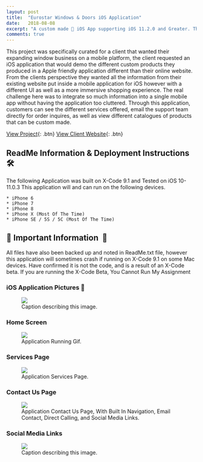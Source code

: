 ```yaml
---
layout: post
title:  "Eurostar Windows & Doors iOS Application"
date:   2018-08-08
excerpt: "A custom made 📱 iOS App supporting iOS 11.2.0 and Greater. This mobile app is for a local custom window business in Ottawa, Ontario, Canada 🇨🇦 "
comments: true
---
```


This project was specifically curated for a client that wanted their expanding window business on a mobile platform, the client requested an iOS application that would demo the different custom products they produced in a Apple friendly application different than their online website. From the clients perspective they wanted all the information from their existing website put inside a mobile application for iOS however with a different UI as well as a more immersive shopping experience. The real challenge here was to integrate so much information into a single mobile app without having the application too cluttered. Through this application, customers can see the different services offered, email the support team directly for order inquires, as well as view different catalogues of products that can be custom made.

[View Project](https://github.com/ImranJuma/EuroStarForiOS){: .btn} [View Client Website](https://www.eurostarwindows.ca){: .btn}

## ReadMe Information & Deployment Instructions  🛠

The following Application was built on X-Code 9.1 and Tested on iOS 10-11.0.3
This application will and can run on the following devices.

	* iPhone 6
	* iPhone 7
	* iPhone 8
	* iPhone X (Most Of The Time)
	* iPhone SE / 5S / 5C (Most Of The Time)

## 🔌  Important Information   🔌
All files have also been backed up and noted in ReadMe.txt file, however this application will sometimes crash if running on X-Code 9.1 on some Mac devices. Have confirmed it is not the code, and is a result of an X-Code beta. If you are running the X-Code Beta, You Cannot Run My Assignment


### iOS Application Pictures 📸

<figure>
	<img src="/img/test.jpg">
	<figcaption>Caption describing this image.</figcaption>
</figure>

### Home Screen

<figure>
	<img src="/img/Home_Page.png">
	<figcaption>Application Running Gif.</figcaption>
</figure>

### Services Page

<figure>
	<img src="/img/Services_Page.png">
	<figcaption>Application Services Page.</figcaption>
</figure>

### Contact Us Page

<figure>
	<img src="/img/Contact_Us.png">
	<figcaption>Application Contact Us Page, With Built In Navigation, Email Contact, Direct Calling, and Social Media Links.</figcaption>
</figure>

### Social Media Links

<figure>
	<img src="/img/img-1.png">
	<figcaption>Caption describing this image.</figcaption>
</figure>
